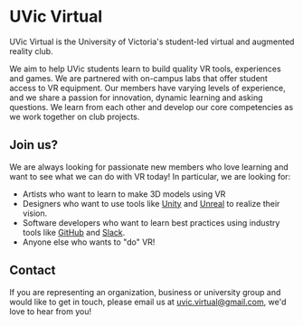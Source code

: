 # UVic Virtual

UVic Virtual is the University of Victoria's student-led virtual and augmented reality club.

We aim to help UVic students learn to build quality VR tools, experiences and games. We are partnered with on-campus labs that offer student access to VR equipment. Our members have varying levels of experience, and we share a passion for innovation, dynamic learning and asking questions. We learn from each other and develop our core competencies as we work together on club projects.


## Join us?

We are always looking for passionate new members who love learning and want to see what we can do with VR today! In particular, we are looking for:
* Artists who want to learn to make 3D models using VR
* Designers who want to use tools like [Unity](https://unity3d.com/unity) and [Unreal](https://www.unrealengine.com/en-US/what-is-unreal-engine-4) to realize their vision.
* Software developers who want to learn best practices using industry tools like [GitHub](https://guides.github.com/activities/hello-world/) and [Slack](https://get.slack.help/hc/en-us/articles/115004071768-What-is-Slack-).
* Anyone else who wants to "do" VR!


## Contact

If you are representing an organization, business or university group and would like to get in touch, please email us at [uvic.virtual@gmail.com](mailto:uvic.virtual@gmail.com), we'd love to hear from you!
